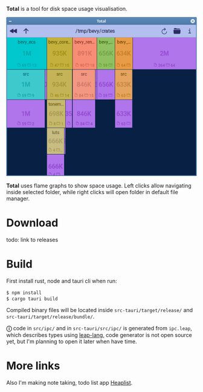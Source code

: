 **Total** is a tool for disk space usage visualisation.

![App screenshot](/screenshot.png "App screenshot")

**Total** uses flame graphs to show space usage. Left clicks allow navigating inside selected folder, while right clicks will open folder in default file manager.

# Download

todo: link to releases

# Build

First install rust, node and tauri cli when run:

```
$ npm install
$ cargo tauri build
```

Compiled binary files will be located inside `src-tauri/target/release/` and `src-tauri/target/release/bundle/`.

**ⓘ** code in `src/ipc/` and in `src-tauri/src/ipc/` is generated from `ipc.leap`, which describes types using [leap-lang](https://github.com/rsk700/leap-lang), code generator is not open source yet, but I'm planning to open it later when have time.

# More links

Also I'm making note taking, todo list app [Heaplist](https://heaplist.app/).